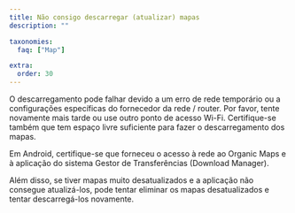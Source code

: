```yaml
---
title: Não consigo descarregar (atualizar) mapas
description: ""

taxonomies:
  faq: ["Map"]

extra:
  order: 30
---
```


O descarregamento pode falhar devido a um erro de rede temporário ou a configurações específicas do fornecedor da rede / router. Por favor, tente novamente mais tarde ou use outro ponto de acesso Wi-Fi. Certifique-se também que tem espaço livre suficiente para fazer o descarregamento dos mapas.

Em Android, certifique-se que forneceu o acesso à rede ao Organic Maps e à aplicação do sistema Gestor de Transferências (Download Manager).

Além disso, se tiver mapas muito desatualizados e a aplicação não consegue atualizá-los, pode tentar eliminar os mapas desatualizados e tentar descarregá-los novamente.
